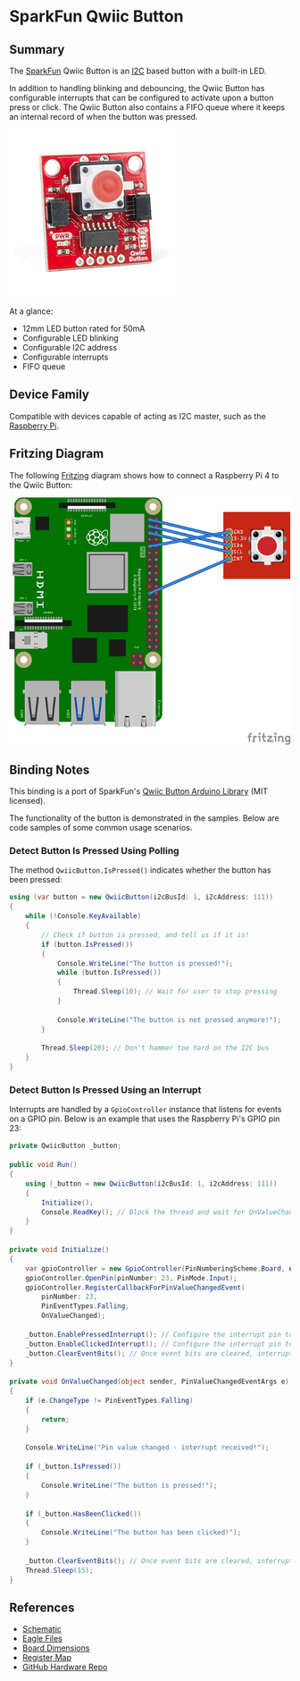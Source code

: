 ﻿# SparkFun Qwiic Button

## Summary

The [SparkFun](https://www.sparkfun.com) Qwiic Button is an [I2C](https://en.wikipedia.org/wiki/I%C2%B2C) based button with a built-in LED.

In addition to handling blinking and debouncing, the Qwiic Button has configurable interrupts that can be configured to activate upon a button press or click. The Qwiic Button also contains a FIFO queue where it keeps an internal record of when the button was pressed.

![Qwiic Button](./samples/15932-SparkFun_Qwiic_Button_-_Red-01.png)

At a glance:

-   12mm LED button rated for 50mA
-   Configurable LED blinking
-   Configurable I2C address
-   Configurable interrupts
-   FIFO queue

## Device Family

Compatible with devices capable of acting as I2C master, such as the [Raspberry Pi](https://www.raspberrypi.org).

## Fritzing Diagram

The following [Fritzing](https://fritzing.org) diagram shows how to connect a Raspberry Pi 4 to the Qwiic Button:

![Fritzing Diagram](./samples/QwiicButton-RPi4-Fritzing.png)

## Binding Notes

This binding is a port of SparkFun's [Qwiic Button Arduino Library](https://github.com/sparkfun/SparkFun_Qwiic_Button_Arduino_Library) (MIT licensed).

The functionality of the button is demonstrated in the samples. Below are code samples of some common usage scenarios.

### Detect Button Is Pressed Using Polling

The method `QwiicButton.IsPressed()` indicates whether the button has been pressed:

```c#
using (var button = new QwiicButton(i2cBusId: 1, i2cAddress: 111))
{
    while (!Console.KeyAvailable)
    {
        // Check if button is pressed, and tell us if it is!
        if (button.IsPressed())
        {
            Console.WriteLine("The button is pressed!");
            while (button.IsPressed())
            {
                Thread.Sleep(10); // Wait for user to stop pressing
            }

            Console.WriteLine("The button is not pressed anymore!");
        }

        Thread.Sleep(20); // Don't hammer too hard on the I2C bus
    }
}
```

### Detect Button Is Pressed Using an Interrupt

Interrupts are handled by a `GpioController` instance that listens for events on a GPIO pin.
Below is an example that uses the Raspberry Pi's GPIO pin 23:

```c#
private QwiicButton _button;

public void Run()
{
    using (_button = new QwiicButton(i2cBusId: 1, i2cAddress: 111))
    {
        Initialize();
        Console.ReadKey(); // Block the thread and wait for OnValueChanged to be invoked
    }
}

private void Initialize()
{
    var gpioController = new GpioController(PinNumberingScheme.Board, new RaspberryPi3Driver());
    gpioController.OpenPin(pinNumber: 23, PinMode.Input);
    gpioController.RegisterCallbackForPinValueChangedEvent(
        pinNumber: 23,
        PinEventTypes.Falling,
        OnValueChanged);

    _button.EnablePressedInterrupt(); // Configure the interrupt pin to go low when we press the button
    _button.EnableClickedInterrupt(); // Configure the interrupt pin to go low when we click the button
    _button.ClearEventBits(); // Once event bits are cleared, interrupt pin goes high
}

private void OnValueChanged(object sender, PinValueChangedEventArgs e)
{
    if (e.ChangeType != PinEventTypes.Falling)
    {
        return;
    }

    Console.WriteLine("Pin value changed - interrupt received!");

    if (_button.IsPressed())
    {
        Console.WriteLine("The button is pressed!");
    }

    if (_button.HasBeenClicked())
    {
        Console.WriteLine("The button has been clicked!");
    }

    _button.ClearEventBits(); // Once event bits are cleared, interrupt pin goes high
    Thread.Sleep(15);
}
```

## References

-   [Schematic](https://cdn.sparkfun.com/assets/8/b/a/2/f/Qwiic_Button.pdf)
-   [Eagle Files](https://cdn.sparkfun.com/assets/f/7/1/8/8/Qwiic_Button.zip)
-   [Board Dimensions](https://cdn.sparkfun.com/assets/learn_tutorials/1/1/0/8/SparkFun_Qwiic_Button_Board_Dimensions.png)
-   [Register Map](https://cdn.sparkfun.com/assets/learn_tutorials/1/1/0/8/Qwiic_Button_I2C_Register_Map.pdf)
-   [GitHub Hardware Repo](https://github.com/sparkfun/Qwiic_Button)

